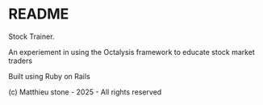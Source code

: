 # README

Stock Trainer.

An experiement in using the Octalysis framework to educate stock market traders

Built using Ruby on Rails

(c) Matthieu stone - 2025 - All rights reserved
